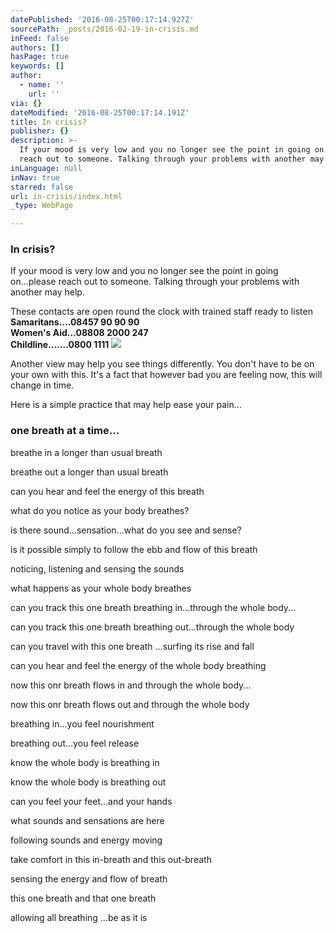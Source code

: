 ```yaml
---
datePublished: '2016-08-25T00:17:14.927Z'
sourcePath: _posts/2016-02-19-in-crisis.md
inFeed: false
authors: []
hasPage: true
keywords: []
author:
  - name: ''
    url: ''
via: {}
dateModified: '2016-08-25T00:17:14.191Z'
title: In crisis?
publisher: {}
description: >-
  If your mood is very low and you no longer see the point in going on...please
  reach out to someone. Talking through your problems with another may help.
inLanguage: null
inNav: true
starred: false
url: in-crisis/index.html
_type: WebPage

---
```

### In crisis?

If your mood is very low and you no longer see the point in going on...please reach out to someone. Talking through your problems with another may help.

These contacts are open round the clock with trained staff ready to listen  
**Samaritans....08457 90 90 90**  
**Women's Aid...08808 2000 247**  
**Childline.......0800 1111**
![](https://s3-us-west-2.amazonaws.com/the-grid-img/p/e5d8c3dabc64cdafcab30f335868acb4f8d95da6.jpg)

Another view may help you see things differently. You don't have to be on your own with this. It's a fact that however bad you are feeling now, this will change in time.

Here is a simple practice that may help ease your pain...

### one breath at a time...

breathe in a longer than usual breath

breathe out a longer than usual breath

can you hear and feel the energy of this breath

what do you notice as your body breathes?

is there sound...sensation...what do you see and sense?

is it possible simply to follow the ebb and flow of this breath

noticing, listening and sensing the sounds

what happens as your whole body breathes

can you track this one breath breathing in...through the whole body...

can you track this one breath breathing out...through the whole body

can you travel with this one breath ...surfing its rise and fall

can you hear and feel the energy of the whole body breathing

now this onr breath flows in and through the whole body...

now this onr breath flows out and through the whole body

breathing in...you feel nourishment

breathing out...you feel release

know the whole body is breathing in

know the whole body is breathing out

can you feel your feet...and your hands

what sounds and sensations are here

following sounds and energy moving

take comfort in this in-breath and this out-breath

sensing the energy and flow of breath

this one breath and that one breath

allowing all breathing ...be as it is